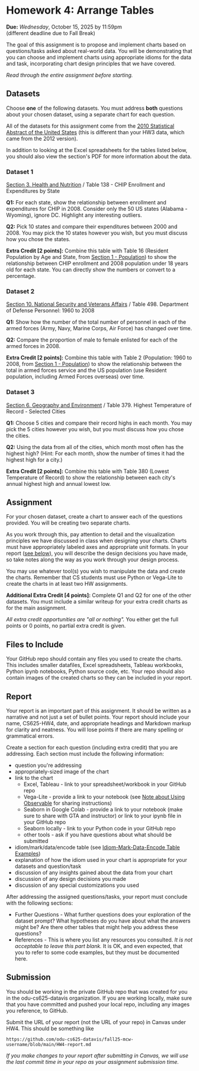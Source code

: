 # Homework 4: Arrange Tables

**Due:** *Wednesday*, October 15, 2025 by 11:59pm  
(different deadline due to Fall Break)

The goal of this assignment is to propose and implement charts based on questions/tasks asked about real-world data.  You will be demonstrating that you can choose and implement charts using appropriate idioms for the data and task, incorporating chart design principles that we have covered.

*Read through the entire assignment before starting.*

## Datasets

Choose **one** of the following datasets. You must address **both** questions about your chosen dataset, using a separate chart for each question. 

All of the datasets for this assignment come from the [2010 Statistical Abstract of the United States](https://www.census.gov/library/publications/2009/compendia/statab/129ed.html) (this is different than your HW3 data, which came from the 2012 version).

In addition to looking at the Excel spreadsheets for the tables listed below, you should also view the section's PDF for more information about the data. 

### Dataset 1

[Section 3. Health and Nutrition](https://www.census.gov/library/publications/2009/compendia/statab/129ed/health-nutrition.html) / Table 138 - CHIP Enrollment and Expenditures by State

**Q1:** For each state, show the relationship between enrollment and expenditures for CHIP in 2008. Consider only the 50 US states (Alabama - Wyoming), ignore DC. Highlight any interesting outliers.

**Q2:** Pick 10 states and compare their expenditures between 2000 and 2008. You may pick the 10 states however you wish, but you must discuss how you chose the states.

**Extra Credit [2 points]:** Combine this table with Table 16 (Resident Population by Age and State, from [Section 1 - Population](https://www.census.gov/library/publications/2009/compendia/statab/129ed/population.html)) to show the relationship between CHIP enrollment and 2008 population under 18 years old for each state. You can directly show the numbers or convert to a percentage.

### Dataset 2

[Section 10. National Security and Veterans Affairs](https://www.census.gov/library/publications/2009/compendia/statab/129ed/national-security-veterans-affairs.html) / Table 498. Department of Defense Personnel: 1960 to 2008

**Q1:** Show how the number of the total number of personnel in each of the armed forces (Army, Navy, Marine Corps, Air Force) has changed over time.

**Q2:** Compare the proportion of male to female enlisted for each of the armed forces in 2008. 

**Extra Credit [2 points]:** Combine this table with Table 2 (Population: 1960 to 2008, from [Section 1 - Population](https://www.census.gov/library/publications/2009/compendia/statab/129ed/population.html)) to show the relationship between the total in armed forces service and the US population (use Resident population, including Armed Forces overseas) over time. 

### Dataset 3

[Section 6. Geography and Environment](https://www.census.gov/library/publications/2009/compendia/statab/129ed/geography-environment.html) / Table 379. Highest Temperature of Record - Selected Cities

**Q1:** Choose 5 cities and compare their record highs in each month.  You may pick the 5 cities however you wish, but you must discuss how you chose the cities.

**Q2:** Using the data from all of the cities, which month most often has the highest high? (Hint: For each month, show the number of times it had the highest high for a city.)

**Extra Credit [2 points]:** Combine this table with Table 380 (Lowest Temperature of Record) to show the relationship between each city's annual highest high and annual lowest low.

## Assignment

For your chosen dataset, create a chart to answer each of the questions provided. You will be creating two separate charts. 

As you work through this, pay attention to detail and the visualization principles we have discussed in class when designing your charts.  Charts must have appropriately labeled axes and appropriate unit formats. In your report ([see below](#report)), you will describe the design decisions you have made, so take notes along the way as you work through your design process. 

You may use whatever tool(s) you wish to manipulate the data and create the charts. Remember that CS students must use Python or Vega-Lite to create the charts in at least two HW assignments.

**Additional Extra Credit [4 points]:** Complete Q1 and Q2 for one of the other datasets. You must include a similar writeup for your extra credit charts as for the main assignment.

*All extra credit opportunities are "all or nothing".* You either get the full points or 0 points, no partial extra credit is given.

## Files to Include

Your GitHub repo should contain any files you used to create the charts. This includes smaller datafiles, Excel spreadsheets, Tableau workbooks, Python ipynb notebooks, Python source code, etc. Your repo should also contain images of the created charts so they can be included in your report.

## Report

Your report is an important part of this assignment. It should be written as a narrative and not just a set of bullet points.  Your report should include your name, CS625-HW4, date, and appropriate headings and Markdown markup for clarity and neatness. You will lose points if there are many spelling or grammatical errors. 

Create a section for each question (including extra credit) that you are addressing.  Each section must include the following information:

* question you're addressing
* appropriately-sized image of the chart
* link to the chart
    * Excel, Tableau - link to your spreadsheet/workbook in your GitHub repo
    * Vega-Lite - provide a link to your notebook (see [Note about Using Observable](observable-note.md) for sharing instructions)
    * Seaborn in Google Colab - provide a link to your notebook (make sure to share with GTA and instructor) or link to your ipynb file in your GitHub repo
    * Seaborn locally - link to your Python code in your GitHub repo
    * other tools - ask if you have questions about what should be submitted
* idiom/mark/data/encode table (see [Idiom-Mark-Data-Encode Table Examples](idiom-mark-data-encode-Examples.md))
* explanation of how the idiom used in your chart is appropriate for your datasets and question/task
* discussion of any insights gained about the data from your chart
* discussion of any design decisions you made
* discussion of any special customizations you used

After addressing the assigned questions/tasks, your report must conclude with the following sections:

* Further Questions -  What further questions does your exploration of the dataset prompt?  What hypotheses do you have about what the answers might be?  Are there other tables that might help you address these questions?  
* References - This is where you list any resources you consulted. *It is not acceptable to leave this part blank.* It is OK, and even expected, that you to refer to some code examples, but they must be documented here.

## Submission

You should be working in the private GitHub repo that was created for you in the odu-cs625-datavis organization. If you are working locally, make sure that you have committed and pushed your local repo, including any images you reference, to GitHub.

Submit the URL of your report (not the URL of your repo) in Canvas under HW4. This should be something like

`https://github.com/odu-cs625-datavis/fall25-mcw-username/blob/main/HW4-report.md`

*If you make changes to your report after submitting in Canvas, we will use the last commit time in your repo as your assignment submission time.*
